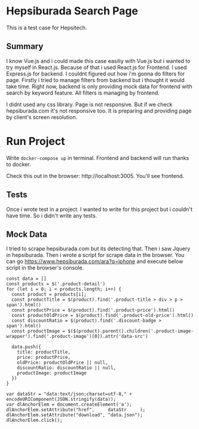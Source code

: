 # Hepsiburada Search Page

This is a test case for Hepsitech.

## Summary

I know Vue.js and i could made this case easiliy with Vue.js but i wanted to try myself in React.js. Because of that i used React.js for Frontend. I used Express.js for backend. I couldnt figured out how i'm gonna do filters for page. Firstly i tried to manage filters from backend but i thought it would take time. Right now, backend is only providing mock data for frontend with search by keyword feature. All filters is managing by frontend.

I didnt used any css library. Page is not responsive. But if we check hepsiburada.com it's not responsive too. It is preparing and providing page by client's screen resolution.


# Run Project


Write `docker-compose up` in terminal. Frontend and backend will run thanks to docker.

Check this out in the browser: http://localhost:3005. You'll see frontend.

## Tests

Once i wrote test in a project. I wanted to write for this project but i couldn't have time. So i didn't write any tests.

## Mock Data

I tried to scrape hepsiburada.com but its detecting that. Then i saw Jquery in hepsiburada. Then i wrote a script for scrape data in the browser. You can go https://www.hepsiburada.com/ara?q=iphone and execute below script in the browser's console.

```
const data = []
const products = $('.product-detail')
for (let i = 0; i < products.length; i++) {
  const product = products[i];
  const productTitle = $(product).find('.product-title > div > p > span').html()
  const productPrice = $(product).find('.product-price').html()
  const productOldPrice = $(product).find('.product-old-price').html()
  const discountRatio = $(product).find('.discount-badge > span').html()
  const productImage = $($(product).parent().children('.product-image-wrapper').find('.product-image')[0]).attr('data-src')
  
  data.push({
    title: productTitle,
    price: productPrice,
    oldPrice: productOldPrice || null,
    discountRatio: discountRatio || null,
    productImage: productImage
  })
}

var dataStr = "data:text/json;charset=utf-8," + encodeURIComponent(JSON.stringify(data));
var dlAnchorElem = document.createElement('a');
dlAnchorElem.setAttribute("href",     dataStr     );
dlAnchorElem.setAttribute("download", "data.json");
dlAnchorElem.click();
```